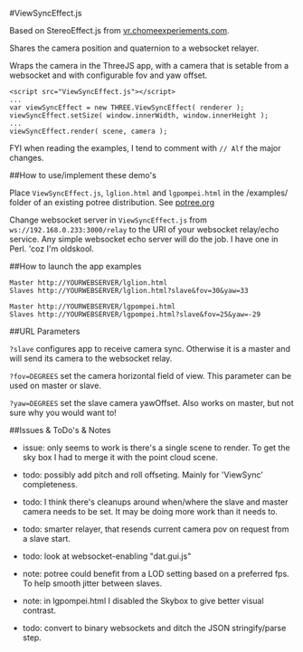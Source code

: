 #ViewSyncEffect.js 

Based on StereoEffect.js from [vr.chomeexperiements.com](http://vr.chromeexperiments.com/).

Shares the camera position and quaternion to a websocket relayer.

Wraps the camera in the ThreeJS app, with a camera that is setable from a websocket and with configurable fov and yaw offset.

```
<script src="ViewSyncEffect.js"></script>
...
var viewSyncEffect = new THREE.ViewSyncEffect( renderer );
viewSyncEffect.setSize( window.innerWidth, window.innerHeight );
...
viewSyncEffect.render( scene, camera );
```

FYI when reading the examples, I tend to comment with `// Alf` the major changes.

##How to use/implement these demo's

Place `ViewSyncEffect.js`, `lglion.html` and `lgpompei.html` in the /examples/ folder of an existing potree distribution. See [potree.org](http://potree.org/)

Change websocket server in `ViewSyncEffect.js` from `ws://192.168.0.233:3000/relay` to the URI of your websocket relay/echo service.
Any simple websocket echo server will do the job. I have one in Perl. 'coz I'm oldskool.

##How to launch the app examples

```
Master http://YOURWEBSERVER/lglion.html
Slaves http://YOURWEBSERVER/lglion.html?slave&fov=30&yaw=33

Master http://YOURWEBSERVER/lgpompei.html
Slaves http://YOURWEBSERVER/lgpompei.html?slave&fov=25&yaw=-29
```

##URL Parameters

`?slave` configures app to receive camera sync. Otherwise it is a master and will send its camera to the websocket relay.

`?fov=DEGREES` set the camera horizontal field of view. This parameter can be used on master or slave.

`?yaw=DEGREES` set the slave camera yawOffset. Also works on master, but not sure why you would want to!

##Issues & ToDo's & Notes

* issue: only seems to work is there's a single scene to render. To get the sky box I had to merge it with the point cloud scene.

* todo: possibly add pitch and roll offseting. Mainly for 'ViewSync' completeness.

* todo: I think there's cleanups around when/where the slave and master camera needs to be set. It may be doing more work than it needs to.

* todo: smarter relayer, that resends current camera pov on request from a slave start.

* todo: look at websocket-enabling "dat.gui.js"

* note: potree could benefit from a LOD setting based on a preferred fps. To help smooth jitter between slaves.

* note: in lgpompei.html I disabled the Skybox to give better visual contrast.

* todo: convert to binary websockets and ditch the JSON stringify/parse step.
